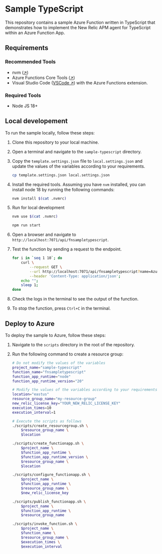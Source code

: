 # Sample TypeScript

This repository contains a sample Azure Function written in TypeScript that
demonstrates how to implement the New Relic APM agent for TypeScript within
an Azure Function App.

## Requirements

### Recommended Tools

* nvm ([↗][href:nvm])
* Azure Functions Core Tools ([↗][href:azfct])
* Visual Studio Code ([VSCode ↗][href:vscode]) with the Azure Functions
  extension.

### Required Tools

* Node JS 18+

## Local developement

To run the sample locally, follow these steps:

1. Clone this repository to your local machine.

2. Open a terminal and navigate to the `sample-typescript` directory.

3. Copy the `template.settings.json` file to `local.settings.json` and update
    the values of the variables according to your requirements.

   ```bash
   cp template.settings.json local.settings.json
   ```

3. Install the required tools. Assuming you have `nvm` installed, you can
    install node 18 by running the following commands:

   ```bash
   nvm install $(cat .nvmrc)
   ```

4. Run for local development

   ```bash
   nvm use $(cat .nvmrc)

   npm run start
   ```

5. Open a browser and navigate to
    `http://localhost:7071/api/fnsampletypescript`.

6. Test the function by sending a request to the endpoint.

   ```bash
   for i in `seq 1 10`; do
       curl \
           --request GET \
           --url http://localhost:7071/api/fnsampletypescript?name=Azure \
           --header 'Content-Type: application/json';
       echo "";
       sleep 1;
   done
   ```

7. Check the logs in the terminal to see the output of the function.

8. To stop the function, press `Ctrl+C` in the terminal.

## Deploy to Azure

To deploy the sample to Azure, follow these steps:

1. Navigate to the `scripts` directory in the root of the repository.

2. Run the following command to create a resource group:

   ```bash
   # Do not modify the values of the variables
   project_name="sample-typescript"
   function_name="fnsampletypescript"
   function_app_runtime="node"
   function_app_runtime_version="20"

   # Modify the values of the variables according to your requirements
   location="eastus"
   resource_group_name="my-resource-group"
   new_relic_license_key="YOUR_NEW_RELIC_LICENSE_KEY"
   execution_times=10
   execution_interval=1

   # Execute the scripts as follows
   ./scripts/create_resourcegroup.sh \
       $resource_group_name \
       $location

   ./scripts/create_functionapp.sh \
       $project_name \
       $function_app_runtime \
       $function_app_runtime_version \
       $resource_group_name \
       $location

   ./scripts/configure_functionapp.sh \
       $project_name \
       $function_app_runtime \
       $resource_group_name \
       $new_relic_license_key

   ./scripts/publish_functionapp.sh \
       $project_name \
       $function_app_runtime \
       $resource_group_name

   ./scripts/invoke_function.sh \
       $project_name \
       $function_name \
       $resource_group_name \
       $execution_times \
       $execution_interval
   ```

[href:nvm]: https://github.com/nvm-sh/nvm
[href:azfct]: https://github.com/Azure/azure-functions-core-tools
[href:vscode]: https://code.visualstudio.com
